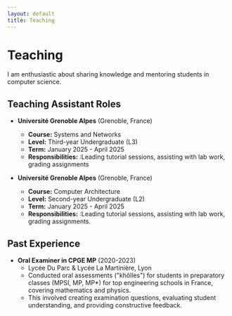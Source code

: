 ```yaml
---
layout: default
title: Teaching
---
```


# Teaching

I am enthusiastic about sharing knowledge and mentoring students in computer science.

## Teaching Assistant Roles

*   **Université Grenoble Alpes** (Grenoble, France)
    *   **Course:** Systems and Networks
    *   **Level:** Third-year Undergraduate (L3)
    *   **Term:** January 2025 - April 2025
    *   **Responsibilities:** :Leading tutorial sessions, assisting with lab work, grading assignments

*   **Université Grenoble Alpes** (Grenoble, France)
    *   **Course:** Computer Architecture
    *   **Level:** Second-year Undergraduate (L2)
    *   **Term:** January 2025 - April 2025
    *   **Responsibilities:** :Leading tutorial sessions, assisting with lab work, grading assignments.

## Past Experience

*   **Oral Examiner in CPGE MP** (2020-2023)
    *   Lycée Du Parc & Lycée La Martinière, Lyon
    *   Conducted oral assessments ("khôlles") for students in preparatory classes (MPSI, MP, MP*) for top engineering schools in France, covering mathematics and physics.
    *   This involved creating examination questions, evaluating student understanding, and providing constructive feedback.

<!-- 
  To add more teaching experiences:
  1. Copy the format of an entry.
  2. Update the institution, course title, level, term, and your responsibilities.
-->
